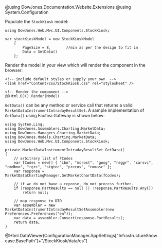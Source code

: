 ﻿@using DowJones.Documentation.Website.Extensions
@using System.Configuration

Populate the `StockKiosk` model:
	
	using DowJones.Web.Mvc.UI.Components.StockKiosk;

	var stockKioskModel = new StockKioskModel
		{
			PageSize = 8,		//min as per the design to fit in
			Data = GetData()
		};

Render the model in your view which will render the component in the browser:

	<!-- include default styles or supply your own  -->
	<link href="Content/css/StockKiosk.css" rel="stylesheet" />

	<!-- Render the component -->
	@@Html.DJ().Render(Model) 

	
`GetData()` can be any method or service call that returns a valid `MarketDataInstrumentIntradayResultSet`.
A sample implementation of `GetData()` using Factiva Gateway is shown below:

	using System.Linq;
	using DowJones.Assemblers.Charting.MarketData;
	using DowJones.Managers.Charting.MarketData;
	using DowJones.Models.Charting.MarketData;
	using DowJones.Web.Mvc.UI.Components.StockKiosk;

	private MarketDataInstrumentIntradayResultSet GetData()
	{
		// arbitrary list of FCodes
		var fCodes = new[] { "ibm", "mcrost", "goog", "reggr", "carsvc", "cmdbnn", "rgrc", "stgtec", "precos", "comasc" };
		var response = MarketDataChartingManager.GetMarketChartData(fCodes);

		// if we do not have a reponse, do not process further.
		if (response.PartResults == null || !response.PartResults.Any())
			return null;

		// map response to DTO
		var assembler = new MarketDataInstrumentIntradayResultSetAssembler(new Preferences.Preferences("en"));
		var data = assembler.Convert(response.PartResults);
		return data;
	}

@Html.DataViewer(ConfigurationManager.AppSettings["InfrastructureShowcase.BasePath"]+"/StockKiosk/data/cs")